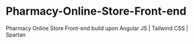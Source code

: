# Pharmacy-Online-Store-Front-end
Pharmacy Online Store Front-end build upon Angular JS | Tailwind CSS | Spartan
